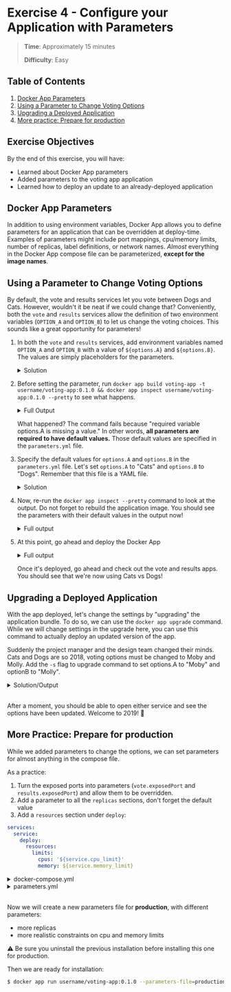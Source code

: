 # Exercise 4 - Configure your Application with Parameters

> **Time**: Approximately 15 minutes
>
> **Difficulty**: Easy

## Table of Contents

1. [Docker App Parameters](#docker-app-parameters)
1. [Using a Parameter to Change Voting Options](#using-a-parameter-to-change-voting-options)
1. [Upgrading a Deployed Application](#upgrading-a-deployed-application)
1. [More practice: Prepare for production](#more-practice-prepare-for-production)

## Exercise Objectives

By the end of this exercise, you will have:

- Learned about Docker App parameters
- Added parameters to the voting app application
- Learned how to deploy an update to an already-deployed application



## Docker App Parameters

In addition to using environment variables, Docker App allows you to define parameters for an application that can be overridden at deploy-time. Examples of parameters might include port mappings, cpu/memory limits, number of replicas, label definitions, or network names. _Almost_ everything in the Docker App compose file can be parameterized, **except for the image names**.


## Using a Parameter to Change Voting Options

By default, the vote and results services let you vote between Dogs and Cats. However, wouldn't it be neat if we could change that? Conveniently, both the `vote` and `results` services allow the definition of two environment variables (`OPTION_A` and `OPTION_B`) to let us change the voting choices. This sounds like a great opportunity for parameters!

1. In both the `vote` and `results` services, add environment variables named `OPTION_A` and `OPTION_B` with a value of `${options.A}` and `${options.B}`. The values are simply placeholders for the parameters.

    <details>
      <summary>Solution</summary>
    
    ```yaml
    services:
      vote:
        environment:
          OPTION_A: ${options.A}
          OPTION_B: ${options.B}
      results:
        environment:
          OPTION_A: ${options.A}
          OPTION_B: ${options.B}
    ```
    </details>

2. Before setting the parameter, run `docker app build voting-app -t username/voting-app:0.1.0 && docker app inspect username/voting-app:0.1.0 --pretty` to see what happens.

    <details>
      <summary>Full Output</summary>
    
    ```console
    $ docker app build voting-app -t username/voting-app:0.1.0 && docker app inspect username/voting-app:0.1.0
    … # Build log
    inspect failed: Action "com.docker.app.inspect" failed: failed to load Compose file: invalid interpolation format for services.vote.environment.OPTIONS_A: "required variable options.A is missing a value". You may need to escape any $ with another $.
    ```
    </details>

    What happened? The command fails because "required variable options.A is missing a value." In other words, **all parameters are required to have default values.** Those default values are specified in the `parameters.yml` file.

3. Specify the default values for `options.A` and `options.B` in the `parameters.yml` file. Let's set `options.A` to "Cats" and `options.B` to "Dogs". Remember that this file is a YAML file.

    <details>
      <summary>Solution</summary>
    
    ```yaml
    options:
      A: Cats
      B: Dogs
    ```
    </details>

4. Now, re-run the `docker app inspect --pretty` command to look at the output. Do not forget to rebuild the application image. You should see the parameters with their default values in the output now!

    <details>
      <summary>Full output</summary>
    
    ```console
    $ docker app build voting-app -t username/voting-app:0.1.0
    … 
    $ docker app inspect --pretty username/voting-app:0.1.0
    version: 0.1.0
    name: voting-app
    description: ""
    maintainers:
    - name: root
      email: ""

    Services (5) Replicas Ports Image
    ------------ -------- ----- -----
    db           1              postgres:9.4
    worker       1              dockersamples/examplevotingapp_worker
    result       1        5001  mikesir87/examplevotingapp_result
    vote         2        5000  mikesir87/examplevotingapp_vote
    redis        1              redis:alpine

    Networks (2)
    ------------
    backend
    frontend

    Volume (1)
    ----------
    db-data

    Parameters (2) Value
    -------------- -----
    options.A      Cats
    options.B      Dogs
    ```
    </details>

5. At this point, go ahead and deploy the Docker App

    <details>
      <summary>Full output</summary>
    
    ```console
    $ docker app run username/voting-app:0.1.0 --name voting-app --target-context=swarm
    Creating network back-tier
    Creating network front-tier
    Creating service voting-app_redis
    Creating service voting-app_db
    Creating service voting-app_worker
    Creating service voting-app_results
    Creating service voting-app_vote
    Application "voting-app" installed on context "swarm"
    ```
    </details>

    Once it's deployed, go ahead and check out the vote and results apps. You should see that we're now using Cats vs Dogs!


## Upgrading a Deployed Application

With the app deployed, let's change the settings by "upgrading" the application bundle. To do so, we can use the `docker app upgrade` command. While we will change settings in the upgrade here, you can use this command to actually deploy an updated version of the app.

Suddenly the project manager and the design team changed their minds. Cats and Dogs are so 2018, voting options must be changed to Moby and Molly. Add the `-s` flag to upgrade command to set options.A to "Moby" and optionB to "Molly".

<details>
  <summary>Solution/Output</summary>

```console
$ docker app upgrade voting-app -s options.A=Moby -s options.B=Molly --target-context=swarm
Updating service voting-app_results (id: tpugiytt4eq9p88lvb8900pmq)
Updating service voting-app_vote (id: d49hxltgvg5faie0kc735oy42)
Updating service voting-app_redis (id: x9hpof20yumf2gv3mbbd9g1i5)
Updating service voting-app_db (id: nwssvpk4r8gklcfnvd47w7tzx)
Updating service voting-app_worker (id: qoyl03yaxtdyefb5oh6u9m698)
Application "voting-app" upgraded on context "swarm"
```
</details>
<br/>

After a moment, you should be able to open either service and see the options have been updated. Welcome to 2019! :tada:


## More Practice: Prepare for production

While we added parameters to change the options, we can set parameters for almost anything in the compose file.

As a practice:
1. Turn the exposed ports into parameters (`vote.exposedPort` and `results.exposedPort`) and allow them to be overridden.
1. Add a parameter to all the `replicas` sections, don't forget the default value
1. Add a `resources` section under `deploy`:

```yaml
services:
  service:
    deploy:
      resources:
        limits:
          cpus: '${service.cpu_limit}'
          memory: ${service.memory_limit}
```

<details>
  <summary>docker-compose.yml</summary>

```yaml
version: "3.7"

services:
  vote:
    image: mikesir87/examplevotingapp_vote
    networks:
      - frontend
    depends_on:
      - redis
    ports:
      - ${vote.exposedPort}:80
    deploy:
      replicas: ${vote.replicas}
      resources:
        limits:
          cpus: '${vote.cpu_limit}'
          memory: ${vote.memory_limit}
      update_config:
        parallelism: 2
      restart_policy:
        condition: on-failure
    environment:
      OPTION_A: ${options.A}
      OPTION_B: ${options.B}

  redis:
    image: redis:alpine
    networks:
      - frontend
    deploy:
      replicas: ${redis.replicas}
      resources:
        limits:
          cpus: '${redis.cpu_limit}'
          memory: ${redis.memory_limit}
      update_config:
        parallelism: 2
        delay: 10s
      restart_policy:
        condition: on-failure

  worker:
    image: dockersamples/examplevotingapp_worker
    networks:
      - frontend
      - backend
    deploy:
      replicas: ${worker.replicas}
      resources:
        limits:
          cpus: '${worker.cpu_limit}'
          memory: ${worker.memory_limit}
      restart_policy:
        condition: on-failure
        delay: 10s
        max_attempts: 3
        window: 120s
      placement:
        constraints: [node.role == manager]

  db:
    image: postgres:9.4
    networks:
      - backend
    deploy:
      placement:
        constraints: [node.role == manager]

  results:
    image: mikesir87/examplevotingapp_result
    networks:
      - backend
    depends_on:
      - db
    ports:
      - target: 80
        published: ${results.exposedPort}
        protocol: tcp
        mode: host
    deploy:
      replicas: ${results.replicas}
      resources:
        limits:
          cpus: '${results.cpu_limit}'
          memory: ${results.memory_limit}
      update_config:
        parallelism: 2
        delay: 10s
      restart_policy:
        condition: on-failure
    environment:
      OPTION_A: ${options.A}
      OPTION_B: ${options.B}

networks:
  frontend:
    name: front-tier
  backend:
    name: back-tier
```
</details>

<details>
  <summary>parameters.yml</summary>

```yaml
options:
  A: Cats
  B: Dogs
vote:
  replicas: 2
  cpu_limit: 1
  memory_limit: 512M
  exposedPort: 5000
redis:
  replicas: 1
  cpu_limit: 1
  memory_limit: 512M
worker:
  replicas: 1
  cpu_limit: 1
  memory_limit: 512M
results:
  replicas: 1
  cpu_limit: 1
  memory_limit: 512M
  exposedPort: 5001
```
</details>
<br/>

Now we will create a new parameters file for **production**, with different parameters:
- more replicas
- more realistic constraints on cpu and memory limits

:warning: Be sure you uninstall the previous installation before installing this one for production.

Then we are ready for installation:
```sh
$ docker app run username/voting-app:0.1.0 --parameters-file=production.yml --target-context=swarm
```
